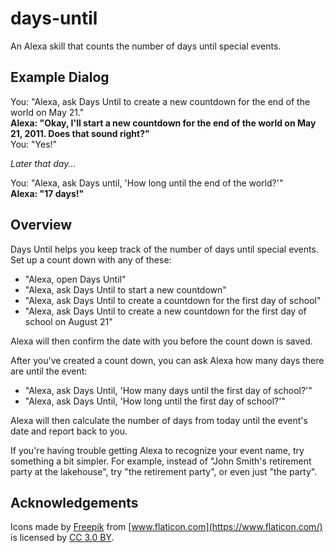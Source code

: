 # days-until
An Alexa skill that counts the number of days until special events.

## Example Dialog

You: "Alexa, ask Days Until to create a new countdown for the end of the world on May 21."<br />
**Alexa: "Okay, I'll start a new countdown for the end of the world on May 21, 2011.  Does that sound right?"**<br />
You: "Yes!"

*Later that day...*

You: "Alexa, ask Days until, 'How long until the end of the world?'"<br />
**Alexa: "17 days!"**

## Overview

Days Until helps you keep track of the number of days until special events.  Set up a count down with any of these:

- "Alexa, open Days Until"
- "Alexa, ask Days Until to start a new countdown"
- "Alexa, ask Days Until to create a countdown for the first day of school"
- "Alexa, ask Days Until to create a new countdown for the first day of school on August 21"

Alexa will then confirm the date with you before the count down is saved.

After you've created a count down, you can ask Alexa how many days there are until the event:

- "Alexa, ask Days Until, 'How many days until the first day of school?'"
- "Alexa, ask Days Until, 'How long until the first day of school?'"

Alexa will then calculate the number of days from today until the event's date and report back to you.

If you're having trouble getting Alexa to recognize your event name, try something a bit simpler.  For example, instead of "John Smith's retirement party at the lakehouse", try "the retirement party", or even just "the party".

## Acknowledgements

Icons made by [Freepik](http://www.freepik.com) from [www.flaticon.com](https://www.flaticon.com/) is licensed by [CC 3.0 BY](http://creativecommons.org/licenses/by/3.0/).